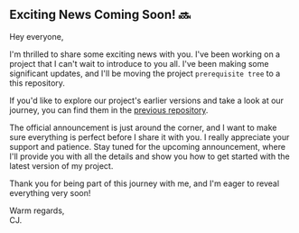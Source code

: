 ## Exciting News Coming Soon! 🔜

Hey everyone,

I'm thrilled to share some exciting news with you.  I've been working on a project that I can't wait to introduce to you all. I've been making some significant updates, and I'll be moving the project `prerequisite tree` to a this repository.

If you'd like to explore our project's earlier versions and take a look at our journey, you can find them in the [previous repository](https://github.com/AppleBoiy/prerequisite-tree-dagreD3).

The official announcement is just around the corner, and I want to make sure everything is perfect before I share it with you. I really appreciate your support and patience. Stay tuned for the upcoming announcement, where I'll provide you with all the details and show you how to get started with the latest version of my project.


Thank you for being part of this journey with me, and I'm eager to reveal everything very soon!

Warm regards,    
CJ.
